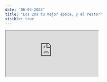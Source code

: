 ```yaml
---
date: "06-04-2023"
title: "Los 20s tu mejor época, y el resto?"
visible: true
---
```

<iframe src="https://www.youtube.com/embed/j6_aWAYBd9o" allowfullscreen></iframe>
